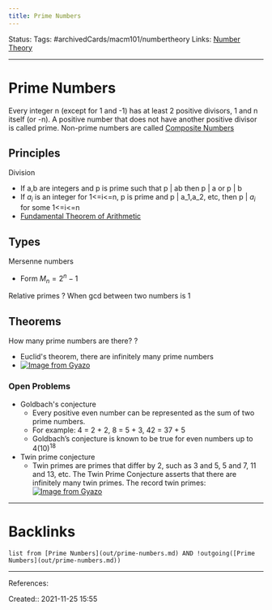 ```yaml
---
title: Prime Numbers
---
```

Status: 
Tags: #archivedCards/macm101/numbertheory 
Links: [Number Theory](out/number-theory.md)
___
# Prime Numbers
Every integer n (except for 1 and -1) has at least 2 positive divisors, 1 and n itself (or -n). A positive number that does not have another positive divisor is called prime.
Non-prime numbers are called [Composite Numbers](out/composite-numbers.md)
## Principles
Division
- If a,b are integers and p is prime such that p | ab then p | a or p | b
- If $a_i$ is an integer for 1<=i<=n, p is prime and p | a_1,a_2, etc, then p | $a_i$ for some 1<=i<=n
- [Fundamental Theorem of Arithmetic](out/fundamental-theorem-of-arithmetic.md)
## Types
Mersenne numbers
- Form $M_n = 2^n - 1$

Relative primes
?
When gcd between two numbers is 1
<!--SR:!2021-12-12,6,188-->

## Theorems


How many prime numbers are there?
?
- Euclid's theorem, there are infinitely many prime numbers
- [![Image from Gyazo](https://i.gyazo.com/473214481c1a3e3655b34dafc617634b.png)](https://gyazo.com/473214481c1a3e3655b34dafc617634b)
### Open Problems
- Goldbach's conjecture
	- Every positive even number can be represented as the sum of two prime numbers. 
	- For example: 4 = 2 + 2, 8 = 5 + 3, 42 = 37 + 5  
	- Goldbach’s conjecture is known to be true for even numbers up to $4(10)^18$
- Twin prime conjecture
	- Twin primes are primes that differ by 2, such as 3 and 5, 5 and 7, 11 and 13, etc. The Twin Prime Conjecture asserts that there are infinitely many twin primes. The record twin primes: [![Image from Gyazo](https://i.gyazo.com/b392266b0b8a50cbe3c1f3b01d81eeb1.png)](https://gyazo.com/b392266b0b8a50cbe3c1f3b01d81eeb1)
<!--SR:!2021-12-10,1,130-->

___
# Backlinks
```dataview
list from [Prime Numbers](out/prime-numbers.md) AND !outgoing([Prime Numbers](out/prime-numbers.md))
```
___
References:

Created:: 2021-11-25 15:55
